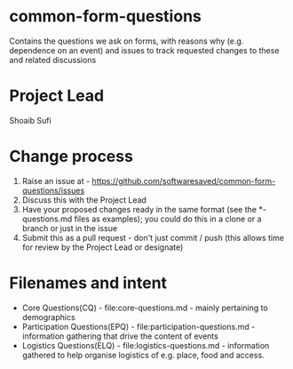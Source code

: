 # common-form-questions
Contains the questions we ask on forms, with reasons why (e.g. dependence on an event) and issues to track requested changes to these and related discussions

# Project Lead
Shoaib Sufi

# Change process

1. Raise an issue at - https://github.com/softwaresaved/common-form-questions/issues
2. Discuss this with the Project Lead
3. Have your proposed changes ready in the same format (see the \*-questions.md files as examples); you could do this in a clone or a branch or just in the issue
4. Submit this as a pull request - don't just commit / push (this allows time for review by the Project Lead or designate)

# Filenames and intent

* Core Questions(CQ) - file:core-questions.md - mainly pertaining to demographics 
* Participation Questions(EPQ) - file:participation-questions.md -  information gathering that drive the content of events
* Logistics Questions(ELQ) - file:logistics-questions.md - information gathered to help organise logistics of e.g. place, food and access. 
